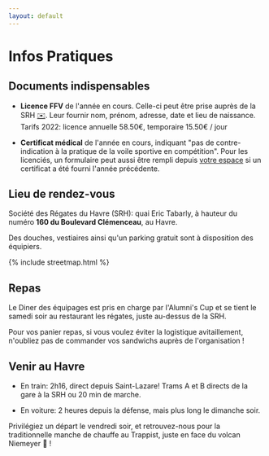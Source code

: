 ```yaml
---
layout: default
---
```


# Infos Pratiques

## Documents indispensables

- **Licence FFV** de l'année en cours.
Celle-ci peut être prise auprès de la SRH [✉️](mailto:srh@lesregates.com).
Leur fournir nom, prénom, adresse, date et lieu de naissance. 
Tarifs 2022: licence annuelle 58.50€, temporaire  15.50€ / jour

- **Certificat médical** de l'année en cours, 
indiquant "pas de contre-indication à la pratique de 
la voile sportive en compétition". Pour les licenciés, un formulaire 
peut aussi être rempli depuis 
[votre espace](http://ffvoile.fr) si un certificat a 
été fourni l'année précédente.

## Lieu de rendez-vous

Société des Régates du Havre (SRH):  quai Eric Tabarly, à hauteur du numéro **160 du Boulevard Clémenceau**, au Havre.

Des douches, vestiaires ainsi qu'un parking gratuit sont à disposition des équipiers.

{% include streetmap.html %}


## Repas

Le Diner des équipages est pris en charge par l'Alumni's Cup et se tient 
le samedi soir au restaurant les régates, juste au-dessus de la SRH.

Pour vos panier repas, 
si vous voulez éviter la logistique avitaillement, 
n'oubliez pas de commander vos sandwichs auprès de l'organisation !

## Venir au Havre

- En train: 2h16, direct depuis Saint-Lazare! 
Trams A et B directs de la gare à la SRH ou 20 min de marche.  

- En voiture: 2 heures depuis la défense, mais plus long le dimanche soir.

Privilégiez un départ le vendredi soir, 
et retrouvez-nous pour la traditionnelle manche de chauffe au Trappist,
juste en face du volcan Niemeyer &#x1F37B; !
